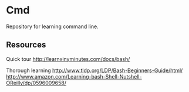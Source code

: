 Cmd
===

Repository for learning command line.

Resources
--------

Quick tour
http://learnxinyminutes.com/docs/bash/

Thorough learning
http://www.tldp.org/LDP/Bash-Beginners-Guide/html/
http://www.amazon.com/Learning-bash-Shell-Nutshell-OReilly/dp/0596009658/

